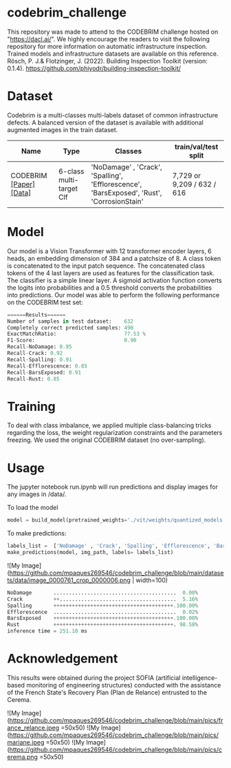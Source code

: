 # codebrim_challenge
This repository was made to attend to the CODEBRIM challenge hosted on "https://dacl.ai/". We highly encourage the readers to visit the following repository for more information on automatic infrastructure inspection. Trained models and infrastructure datasets are available on this reference.
Rösch, P. J.&  Flotzinger, J. (2022). Building Inspection Toolkit (version: 0.1.4). https://github.com/phiyodr/building-inspection-toolkit/

# Dataset
Codebrim is a multi-classes multi-labels dataset of common infrastructure defects. A balanced version of the dataset is available with additional augmented images in the train dataset. 


Name      | Type        | Classes | train/val/test split
----------|-------------|---------------|-------------
CODEBRIM [[Paper]](https://openaccess.thecvf.com/content_CVPR_2019/html/Mundt_Meta-Learning_Convolutional_Neural_Architectures_for_Multi-Target_Concrete_Defect_Classification_With_CVPR_2019_paper.html) [[Data]](https://zenodo.org/record/2620293#.YO8rj3UzZH4) | 6-class multi-target Clf  | 'NoDamage' , 'Crack', 'Spalling', 'Efflorescence', 'BarsExposed', 'Rust', 'CorrosionStain' |7,729 or 9,209 / 632 / 616 |



# Model
Our model is a Vision Transformer with 12 transformer encoder layers, 6 heads, an embedding dimension of 384 and a patchsize of 8. 
A class token is concatenated to the input patch sequence. The concatenated class tokens of the 4 last layers are used as features for the classification task.
The classifier is a simple linear layer. A sigmoid activation function converts the logits into probabilities and a 0.5 threshold converts the probabilities into predictions.
Our model was able to perform the following performance on the CODEBRIM test set:
```python
======Results======
Number of samples in test dataset:    632
Completely correct predicted samples: 490
ExactMatchRatio:                      77.53 %
F1-Score:                             0.90
Recall-NoDamage: 0.95
Recall-Crack: 0.92
Recall-Spalling: 0.91
Recall-Efflorescence: 0.85
Recall-BarsExposed: 0.91
Recall-Rust: 0.85
```

# Training
To deal with class imbalance, we applied multiple class-balancing tricks regarding the loss, the weight regularization constraints and the parameters freezing. 
We used the original CODEBRIM dataset (no over-sampling).

# Usage
The jupyter notebook run.ipynb will run predictions and display images for any images in /data/.

To load the model
```python
model = build_model(pretrained_weights='./vit/weights/quantized_models.pth', img_size=224, num_cls=6, quantized=True)
```

To make predictions:
```python
labels_list =  ['NoDamage' , 'Crack', 'Spalling', 'Efflorescence', 'BarsExposed', 'Rust']
make_predictions(model, img_path, labels= labels_list)
```
![My Image](https://github.com/mpaques269546/codebrim_challenge/blob/main/datasets/data/image_0000761_crop_0000006.png | width=100)

```python
NoDamage       ........................................  0.00% 
Crack          ++......................................  5.16% 
Spalling       +++++++++++++++++++++++++++++++++++++++.100.00% 
Efflorescence  ........................................  0.02% 
BarsExposed    +++++++++++++++++++++++++++++++++++++++.100.00% 
Rust           +++++++++++++++++++++++++++++++++++++++. 98.58% 
inference time = 251.10 ms
```

# Acknowledgement
This results were obtained during the project SOFIA (artificial intelligence-based monitoring of engineering structures) conducted with the assistance of the French State's Recovery Plan (Plan de Relance) entrusted to the Cerema.


![My Image](https://github.com/mpaques269546/codebrim_challenge/blob/main/pics/france_relance.jpeg =50x50)
![My Image](https://github.com/mpaques269546/codebrim_challenge/blob/main/pics/mariane.jpeg =50x50)
![My Image](https://github.com/mpaques269546/codebrim_challenge/blob/main/pics/cerema.png =50x50)


